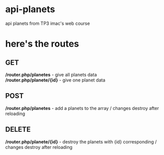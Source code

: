 # api-planets
api planets from TP3 imac's web course

# here's the routes

## GET
**/router.php/planetes** - give all planets data  
**/router.php/planete/{id}** - give one planet data

## POST 
**/router.php/planetes** - add a planets to the array / changes destroy after reloading

## DELETE
**/router.php/planete/{id}** - destroy the planets with {id} corresponding / changes destroy after reloading

